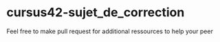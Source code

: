 # cursus42-sujet_de_correction

Feel free to make pull request for additional ressources to help your peer
